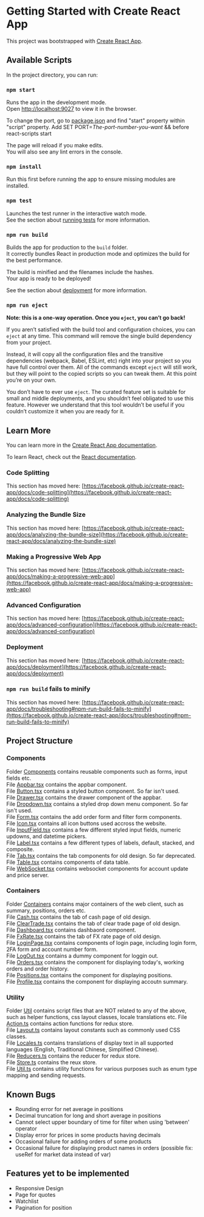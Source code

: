 # Getting Started with Create React App

This project was bootstrapped with [Create React App](https://github.com/facebook/create-react-app).

## Available Scripts

In the project directory, you can run:

### `npm start`

Runs the app in the development mode.\
Open [http://localhost:9027](http://localhost:9027) to view it in the browser.

To change the port, go to [package.json](./package.json) and find "start" property within "script" property.
Add SET PORT=*The-port-number-you-want* && before react-scripts start

The page will reload if you make edits.\
You will also see any lint errors in the console.

### `npm install`

Run this first before running the app to ensure missing modules are installed.

### `npm test`

Launches the test runner in the interactive watch mode.\
See the section about [running tests](https://facebook.github.io/create-react-app/docs/running-tests) for more information.

### `npm run build`

Builds the app for production to the `build` folder.\
It correctly bundles React in production mode and optimizes the build for the best performance.

The build is minified and the filenames include the hashes.\
Your app is ready to be deployed!

See the section about [deployment](https://facebook.github.io/create-react-app/docs/deployment) for more information.

### `npm run eject`

**Note: this is a one-way operation. Once you `eject`, you can’t go back!**

If you aren’t satisfied with the build tool and configuration choices, you can `eject` at any time. This command will remove the single build dependency from your project.

Instead, it will copy all the configuration files and the transitive dependencies (webpack, Babel, ESLint, etc) right into your project so you have full control over them. All of the commands except `eject` will still work, but they will point to the copied scripts so you can tweak them. At this point you’re on your own.

You don’t have to ever use `eject`. The curated feature set is suitable for small and middle deployments, and you shouldn’t feel obligated to use this feature. However we understand that this tool wouldn’t be useful if you couldn’t customize it when you are ready for it.

## Learn More

You can learn more in the [Create React App documentation](https://facebook.github.io/create-react-app/docs/getting-started).

To learn React, check out the [React documentation](https://reactjs.org/).

### Code Splitting

This section has moved here: [https://facebook.github.io/create-react-app/docs/code-splitting](https://facebook.github.io/create-react-app/docs/code-splitting)

### Analyzing the Bundle Size

This section has moved here: [https://facebook.github.io/create-react-app/docs/analyzing-the-bundle-size](https://facebook.github.io/create-react-app/docs/analyzing-the-bundle-size)

### Making a Progressive Web App

This section has moved here: [https://facebook.github.io/create-react-app/docs/making-a-progressive-web-app](https://facebook.github.io/create-react-app/docs/making-a-progressive-web-app)

### Advanced Configuration

This section has moved here: [https://facebook.github.io/create-react-app/docs/advanced-configuration](https://facebook.github.io/create-react-app/docs/advanced-configuration)

### Deployment

This section has moved here: [https://facebook.github.io/create-react-app/docs/deployment](https://facebook.github.io/create-react-app/docs/deployment)

### `npm run build` fails to minify

This section has moved here: [https://facebook.github.io/create-react-app/docs/troubleshooting#npm-run-build-fails-to-minify](https://facebook.github.io/create-react-app/docs/troubleshooting#npm-run-build-fails-to-minify)

## Project Structure

### Components
Folder [Components](./Components) contains reusable components such as forms, input fields etc.\
File [Appbar.tsx](./Components/Appbar.tsx) contains the appbar component.\
File [Button.tsx](./Components/Button.tsx) contains a styled button component. So far isn't used.\
File [Drawer.tsx](./Components/Drawer.tsx) contains the drawer component of the appbar.\
File [Dropdown.tsx](./Components/Dropdown.tsx) contains a styled drop down menu component. So far isn't used.\
File [Form.tsx](./Components/Form.tsx) contains the add order form and filter form components.\
File [Icon.tsx](./Components/Icon.tsx) contains all icon buttons used accross the website.\
File [InputField.tsx](./Components/InputField.tsx) contains a few different styled input fields, numeric updowns, and datetime pickers.\
File [Label.tsx](./Components/Label.tsx) contains a few different types of labels, default, stacked, and composite.\
File [Tab.tsx](./Components/Tab.tsx) contains the tab components for old design. So far deprecated.\
File [Table.tsx](./Components/Table.tsx) contains components of data table.\
File [WebSocket.tsx](./Components/WebSocket.tsx) contains websocket components for account update and price server.


### Containers
Folder [Containers](./Containers) contains major containers of the web client, such as summary, positions, orders etc.\
File [Cash.tsx](./Containers/Cash.tsx) contains the tab of cash page of old design.\
File [ClearTrade.tsx](./Containers/ClearTrade.tsx) contains the tab of clear trade page of old design.\
File [Dashboard.tsx](./Containers/Dashboard.tsx) contains dashbaord component.\
File [FxRate.tsx](./Containers/FxRate.tsx) contains the tab of FX rate page of old design.\
File [LoginPage.tsx](./Containers/LoginPage.tsx) contains components of login page, including login form, 2FA form and account number form.\
File [LogOut.tsx](./Containers/LogOut.tsx) contains a dummy component for loggin out.\
File [Orders.tsx](./Containers/Orders.tsx) contains the component for displaying today's, working orders and order history.\
File [Positions.tsx](./Containers/Positions.tsx) contains the component for displaying positions.\
File [Profile.tsx](./Containers/Profile.tsx) contains the component for displaying accoutn summary.

### Utility
Folder [Util](./Util) contains script files that are NOT related to any of the above, such as helper functions, css layout classes, locale translations etc.
File [Action.ts](./Util/Actions.ts) contains action functions for redux store.\
File [Layout.ts](./Util/Layout.ts) contains layout constants such as commonly used CSS classes.\
File [Locales.ts](./Util/Locales.ts) contains translations of display text in all supported languages (English, Traditional Chinese, Simplified Chinese).\
File [Reducers.ts](./Util/Reducers.ts) contains the reducer for redux store.\
File [Store.ts](./Util/Store.ts) contains the reux store.\
File [Util.ts](./Util/Util.ts) contains utility functions for various purposes such as enum type mapping and sending requests.

## Known Bugs
* Rounding error for net average in positions
* Decimal truncation for long and short average in positions
* Cannot select upper boundary of time for filter when using 'between' operator
* Display error for prices in some products having decimals
* Occasional failure for adding orders of some products
* Occasional failure for displaying product names in orders (possible fix: useRef for market data instead of var)

## Features yet to be implemented
* Responsive Design
* Page for quotes
* Watchlist
* Pagination for position
